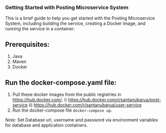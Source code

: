 ### Getting Started with Posting Microservice System
This is a brief guide to help you get started with the Posting Microservice System, including building the service, creating a Docker image, and running the service in a container.
## Prerequisites:
1. Java
2. Maven
3. Docker
## Run the docker-compose.yaml file:

1. Pull these docker images from the public registries in  https://hub.docker.com/.
i) https://hub.docker.com/r/santanubarua/post-service
ii) https://hub.docker.com/r/santanubarua/user-service
2. Run the docker-compose file `docker-compose up`.

_Note_: Set Database url, username and password via environment variables for database and application containers.
